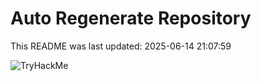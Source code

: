 # Auto Regenerate Repository

This README was last updated: 2025-06-14 21:07:59

 ![TryHackMe](https://tryhackme.com/badge/533634)